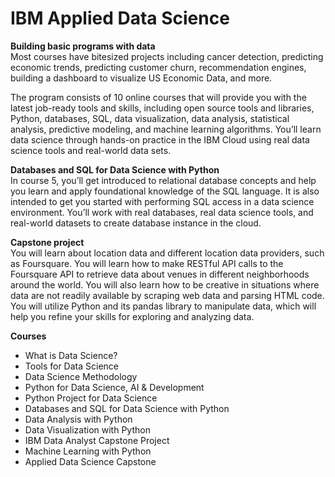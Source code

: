 # IBM Applied Data Science
**Building basic programs with data**<br/>
Most courses have bitesized projects including cancer detection, predicting economic trends, predicting customer churn, recommendation engines, building a dashboard to visualize US Economic Data, and more.

The program consists of 10 online courses that will provide you with the latest job-ready tools and skills, including open source tools and libraries, Python, databases, SQL, data visualization, data analysis, statistical analysis, predictive modeling, and machine learning algorithms. You’ll learn data science through hands-on practice in the IBM Cloud using real data science tools and real-world data sets.  <br/>

**Databases and SQL for Data Science with Python** <br/>
In course 5, you’ll get introduced to relational database concepts and help you learn and apply foundational knowledge of the SQL language. It is also intended to get you started with performing SQL access in a data science environment. You’ll work with real databases, real data science tools, and real-world datasets to create database instance in the cloud.

**Capstone project**<br/>
You will learn about location data and different location data providers, such as Foursquare. You will learn how to make RESTful API calls to the Foursquare API to retrieve data about venues in different neighborhoods around the world. You will also learn how to be creative in situations where data are not readily available by scraping web data and parsing HTML code. You will utilize Python and its pandas library to manipulate data, which will help you refine your skills for exploring and analyzing data.


**Courses**<br/>
* What is Data Science? <br/>
* Tools for Data Science <br/>
* Data Science Methodology <br/>
* Python for Data Science, AI & Development <br/>
* Python Project for Data Science <br/>
* Databases and SQL for Data Science with Python <br/>
* Data Analysis with Python <br/>
* Data Visualization with Python <br/>
* IBM Data Analyst Capstone Project <br/>
* Machine Learning with Python  <br/>
* Applied Data Science Capstone <br/>
